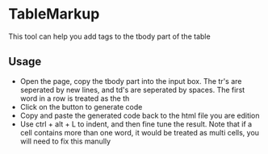 # TableMarkup
This tool can help you add tags to the tbody part of the table
## Usage
- Open the page, copy the tbody part into the input box. The tr's are seperated by new lines, and td's are seperated by spaces. The first word in a row is treated as the th
- Click on the button to generate code
- Copy and paste the generated code back to the html file you are edition
- Use ctrl + alt + L to indent, and then fine tune the result. Note that if a cell contains more than one word, it would be treated as multi cells, you will need to fix this manully

